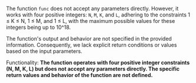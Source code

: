 The function `func` does not accept any parameters directly. However, it works with four positive integers: `N`, `M`, `K`, and `L`, adhering to the constraints 1 ≤ K ≤ N, 1 ≤ M, and 1 ≤ L, with the maximum possible values for these integers being up to 10^18. 

The function's output and behavior are not specified in the provided information. Consequently, we lack explicit return conditions or values based on the input parameters.

Functionality: **The function operates with four positive integer constraints (N, M, K, L) but does not accept any parameters directly. The specific return values and behavior of the function are not defined.**